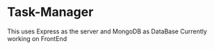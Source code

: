 # Task-Manager

This uses Express as the server and MongoDB as DataBase
Currently working on FrontEnd
